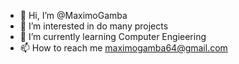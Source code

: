 - 👋 Hi, I’m @MaximoGamba
- 👀 I’m interested in do many projects
- 🌱 I’m currently learning Computer Engieering
- 📫 How to reach me maximogamba64@gmail.com



<!---
MaximoGamba/MaximoGamba is a ✨ special ✨ repository because its `README.md` (this file) appears on your GitHub profile.
You can click the Preview link to take a look at your changes.
--->
